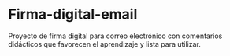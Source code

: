 # Firma-digital-email
Proyecto de firma digital para correo electrónico con comentarios didácticos que favorecen el aprendizaje y lista para utilizar.
